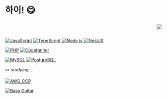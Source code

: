 # 하이!  :yum:[](https://visitcount.itsvg.in/api?id=rolldeep-stepmerrily&label=views&color=12&icon=9&pretty=false)<p align="right">![](https://visitcount.itsvg.in/api?id=rolldeep-stepmerrily&label=views&color=12&icon=9&pretty=false)</p>




[![JavaScript](https://img.shields.io/badge/JavaScript-%23323330.svg?style=for_the_badge&logo=JavaScript&logoColor=%23F7DF1E)](https://developer.mozilla.org/en-US/docs/Web/JavaScript)
[![TypeScript](https://img.shields.io/badge/TypeScript-%23007ACC.svg?style=for_the_badge&logo=TypeScript&logoColor=white)](https://www.typescriptlang.org/docs/)
[![Node.js](https://img.shields.io/badge/Node.js-6DA55F?style=for_the_badge&logo=Node.js&logoColor=white)](https://nodejs.org/en/docs/)
[![NestJS](https://img.shields.io/badge/NestJS-%23E0234E.svg?style=for_the_badge&logo=NestJS&logoColor=white)](https://docs.nestjs.com/)

[![PHP](https://img.shields.io/badge/PHP-%23777BB4.svg?style=for_the_badge&logo=PHP&logoColor=white)](https://www.php.net/docs.php)
[![CodeIgniter](https://img.shields.io/badge/CodeIgniter-%23DD4814.svg?style=for_the_badge&logo=CodeIgniter&logoColor=white)](https://codeigniter.com/user_guide/index.html)

[![MySQL](https://img.shields.io/badge/MySQL-%2300f.svg?style=for_the_badge&logo=MySQL&logoColor=white)](https://dev.mysql.com/doc/)
[![PostgreSQL](https://img.shields.io/badge/PostgreSQL-%23316192.svg?style=for_the_badge&logo=PostgreSQL&logoColor=white)](https://www.postgresql.org/docs/)


:pencil2: *studying....*

 
[![AWS_CCP](https://img.shields.io/badge/AWS_CCP-FF9900.svg?style=for_the_badge&logo=amazonwebservices&logoColor=%23000000)](https://aws.amazon.com/ko/certification/certified-cloud-practitioner/)
  
[![Bass Guitar](https://img.shields.io/badge/Bass_Guitar-FF5500.svg?style=for_the_badge&logo=soundcloud&logoColor=white)](https://en.wikipedia.org/wiki/Bass_guitar)

